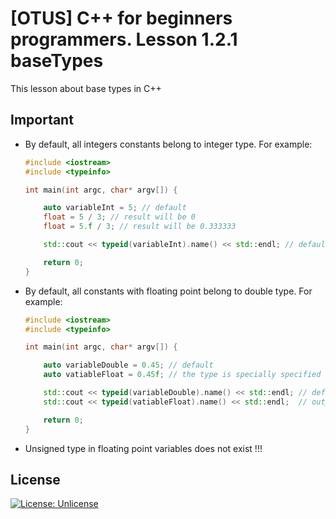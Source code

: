 # [OTUS] C++ for beginners programmers. Lesson 1.2.1 baseTypes 

This lesson about base types in C++

## Important
* By default, all integers constants belong to integer type. For example:
    ```cpp
    #include <iostream>
    #include <typeinfo>

    int main(int argc, char* argv[]) {

        auto variableInt = 5; // default
        float = 5 / 3; // result will be 0
        float = 5.f / 3; // result will be 0.333333

        std::cout << typeid(variableInt).name() << std::endl; // default output will be: i

        return 0;
    }
    ```
* By default, all constants with floating point belong to double type. For example:
    ```cpp
    #include <iostream>
    #include <typeinfo>

    int main(int argc, char* argv[]) {

        auto variableDouble = 0.45; // default
        auto vatiableFloat = 0.45f; // the type is specially specified here by the f character after initialize number
    
        std::cout << typeid(variableDouble).name() << std::endl; // default output will be: d
        std::cout << typeid(vatiableFloat).name() << std::endl;  // output will be: f

        return 0;
    }
    ```
* Unsigned type in floating point variables does not exist !!!


## License
[![License: Unlicense](https://img.shields.io/badge/license-Unlicense-blue.svg)](http://unlicense.org/)
